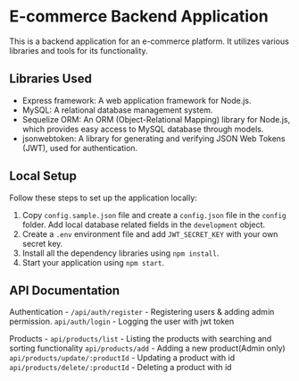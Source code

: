 # E-commerce Backend Application

This is a backend application for an e-commerce platform. It utilizes various libraries and tools for its functionality.

## Libraries Used

- Express framework: A web application framework for Node.js.
- MySQL: A relational database management system.
- Sequelize ORM: An ORM (Object-Relational Mapping) library for Node.js, which provides easy access to MySQL database through models.
- jsonwebtoken: A library for generating and verifying JSON Web Tokens (JWT), used for authentication.

## Local Setup

Follow these steps to set up the application locally:

1. Copy `config.sample.json` file and create a `config.json` file in the `config` folder. Add local database related fields in the `development` object.
2. Create a `.env` environment file and add `JWT_SECRET_KEY` with your own secret key.
3. Install all the dependency libraries using `npm install`.
4. Start your application using `npm start`.

## API Documentation

Authentication - 
`/api/auth/register` - Registering users & adding admin permission.
`api/auth/login` - Logging the user with jwt token 

Products - 
`api/products/list` - Listing the products with searching and sorting functionality
`api/products/add` - Adding a new product(Admin only)
`api/products/update/:productId` - Updating a product with id
`api/products/delete/:productId` - Deleting a product with id
